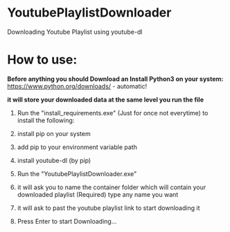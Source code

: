 # YoutubePlaylistDownloader
Downloading Youtube Playlist using youtube-dl

# How to use:
**Before anything you should Download an Install Python3 on your system:**
https://www.python.org/downloads/ - automatic!

**it will store your downloaded data at the same level you run the file**

1. Run the "install_requirements.exe" (Just for once not everytime) to install the following:
  1. install pip on your system
  1. add pip to your environment variable path
  1. install youtube-dl (by pip)

1. Run the "YoutubePlaylistDownloader.exe"
  1. it will ask you to name the container folder which will contain your downloaded playlist (Required) type any name you want
  1. it will ask to past the youtube playlist link to start downloading it
  1. Press Enter to start Downloading...
